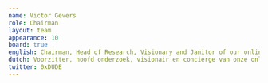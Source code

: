 ```yaml
---
name: Victor Gevers
role: Chairman
layout: team
appearance: 10
board: true
english: Chairman, Head of Research, Visionary and Janitor of our online environment. He is champion in Responsible Disclosure, with 5.600+ vulnerability reports successfully handled in the last 18 years. Don’t send him e mails, as he receives millions a day. His preferred channel is Twitter.
dutch: Voorzitter, hoofd onderzoek, visionair en concierge van onze online omgeving. Hij is de onbetwiste kampioen in Responsible Disclosure en heeft meer dan 5000 meldingen tot een goed einde gebracht in de afgelopen 18 jaar. Stuur hem geen email hij ontvanget er miljoenen per dag. Zijn voorkeurskanaal is Twitter.
twitter: 0xDUDE
---
```

 